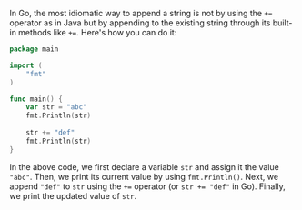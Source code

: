  In Go, the most idiomatic way to append a string is not by using the `+=` operator as in Java but by appending to the existing string through its built-in methods like `+=`. Here's how you can do it:

```go
package main

import (
	"fmt"
)

func main() {
    var str = "abc"
    fmt.Println(str)
    
    str += "def"
    fmt.Println(str)
}
```

In the above code, we first declare a variable `str` and assign it the value `"abc"`. Then, we print its current value by using `fmt.Println()`. Next, we append `"def"` to `str` using the `+=` operator (or `str += "def"` in Go). Finally, we print the updated value of `str`.
